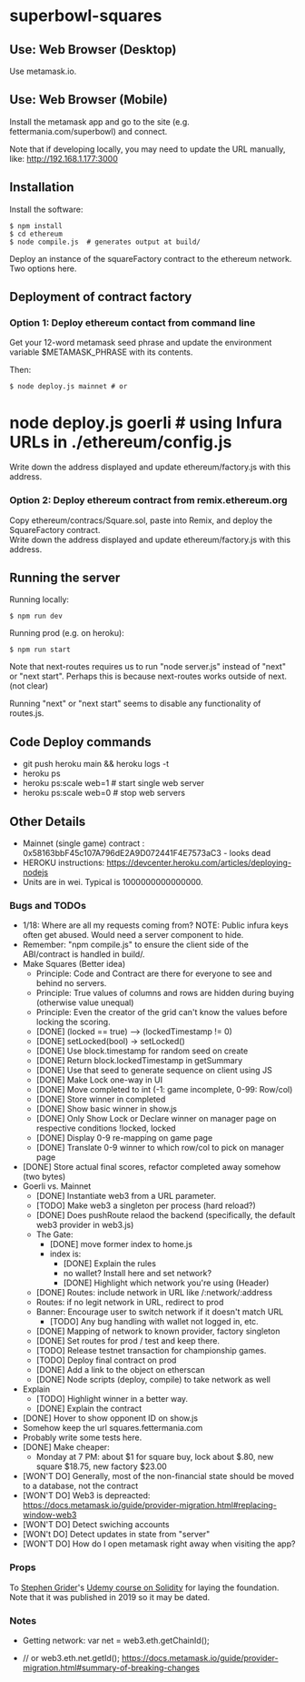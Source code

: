 # superbowl-squares

## Use: Web Browser (Desktop)

Use metamask.io.

## Use: Web Browser (Mobile)

Install the metamask app and go to the site (e.g. fettermania.com/superbowl) and connect.

Note that if developing locally, you may need to update the URL manually, like:
http://192.168.1.177:3000

## Installation

Install the software:

	$ npm install
	$ cd ethereum
	$ node compile.js  # generates output at build/
 
Deploy an instance of the squareFactory contract to the ethereum network.  Two options here.

## Deployment of contract factory


### Option 1: Deploy ethereum contact from command line

Get your 12-word metamask seed phrase and update the environment 
variable $METAMASK_PHRASE with its contents.  

Then: 

	$ node deploy.js mainnet # or
  # node deploy.js goerli # using Infura URLs in ./ethereum/config.js

Write down the address displayed and update ethereum/factory.js with this address.

### Option 2: Deploy ethereum contract from remix.ethereum.org

Copy ethereum/contracs/Square.sol, paste into Remix, and deploy the SquareFactory contract.  
Write down the address displayed and update ethereum/factory.js with this address.


## Running the server

Running locally:

    $ npm run dev

Running prod (e.g. on heroku):

    $ npm run start

Note that next-routes requires us to run "node server.js" instead of "next" or "next start".
Perhaps this is because next-routes works outside of next. (not clear)

Running "next" or "next start" seems to disable any functionality of routes.js.

## Code Deploy commands

- git push heroku main && heroku logs -t
- heroku ps
- heroku ps:scale web=1 # start single web server
- heroku ps:scale web=0 # stop web servers

## Other Details
- Mainnet (single game) contract : 0x58163bbF45c107A796dE2A9D072441F4E7573aC3  - looks dead
- HEROKU instructions: https://devcenter.heroku.com/articles/deploying-nodejs
- Units are in wei.  Typical is 1000000000000000.

### Bugs and TODOs
- 1/18: Where are all my requests coming from?  NOTE: Public infura keys often get abused.   Would need a server component to hide.
- Remember: "npm compile.js" to ensure the client side of the ABI/contract is handled in build/.
- Make Squares (Better idea)
  - Principle: Code and Contract are there for everyone to see and behind no servers.
  - Principle: True values of columns and rows are hidden during buying (otherwise value unequal)
  - Principle: Even the creator of the grid can't know the values before locking the scoring.
  - [DONE] (locked == true) --> (lockedTimestamp != 0)
  - [DONE] setLocked(bool) -> setLocked()
  - [DONE] Use block.timestamp for  random seed on create
  - [DONE] Return block.lockedTimestamp  in getSummary
  - [DONE] Use that seed to generate sequence on client using JS
  - [DONE] Make Lock one-way in UI
  - [DONE] Move completed to int (-1: game incomplete, 0-99: Row/col)
  - [DONE] Store winner in completed
  - [DONE] Show basic winner in show.js
  - [DONE] Only Show Lock or Declare winner on manager page on respective conditions !locked, locked
  - [DONE] Display 0-9 re-mapping on game page
  - [DONE] Translate 0-9 winner to which row/col to pick on manager page
- [DONE] Store actual final scores, refactor completed away somehow (two bytes)
- Goerli vs. Mainnet
  - [DONE] Instantiate web3 from a URL parameter.
  - [TODO] Make web3 a singleton per process (hard reload?)
  - [DONE] Does pushRoute relaod the backend (specifically, the default web3 provider in web3.js)
  - The Gate:
     - [DONE] move former index to home.js
     - index is: 
        - [DONE] Explain the rules
        - no wallet?  Install here and set network?
        - [DONE] Highlight which network you're using (Header)
  - [DONE] Routes: include network in URL like /:network/:address
  - Routes: if no legit network in URL, redirect to prod 
  - Banner: Encourage user to switch network if it doesn't match URL
    - [TODO] Any bug handling with wallet not logged in, etc.
  - [DONE] Mapping of network  to known provider, factory singleton 
  - [DONE] Set routes for prod / test and keep there.
  - [TODO] Release testnet transaction for championship games.
  - [TODO] Deploy final contract on prod
  - [DONE] Add a link to the object on etherscan
  - [DONE] Node scripts (deploy, compile) to take network as well
- Explain
  - [TODO] Highlight winner in a better way.
  - [DONE] Explain the contract
- [DONE] Hover to show opponent ID on show.js
- Somehow keep the url squares.fettermania.com
- Probably write some tests here.
- [DONE] Make cheaper:
  - Monday at 7 PM: about $1 for square buy, lock about $.80, new square $18.75, new factory $23.00
- [WON'T DO] Generally, most of the non-financial state should be moved to a database, not the contract
- [WON'T DO] Web3 is depreacted: https://docs.metamask.io/guide/provider-migration.html#replacing-window-web3
- [WON'T DO] Detect swiching accounts
- [WON't DO] Detect updates in state from "server" 
- [WON'T DO] How do I open metamask right away when visiting the app?

### Props

To <a href="https://github.com/StephenGrider/">Stephen Grider</a>'s <a href="https://www.udemy.com/course-dashboard-redirect/?course_id=1466612">Udemy course on Solidity</a> for laying the foundation.  Note that it was published in 2019 so it may be dated.


### Notes

- Getting network:
 var net =  web3.eth.getChainId();
+  // or web3.eth.net.getId();
https://docs.metamask.io/guide/provider-migration.html#summary-of-breaking-changes